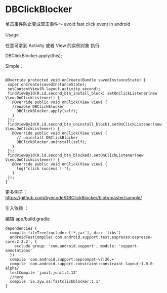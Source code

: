# DBClickBlocker
单击事件防止变成双击事件～ avoid fast click event in android

Usage：

   任意可拿到 Activity 或者 View 的实例对象 执行
   
   DBClickBlocker.apply(this);
   
   Simple：
  
   
   ```
  
  @Override protected void onCreate(Bundle savedInstanceState) {
    super.onCreate(savedInstanceState);
    setContentView(R.layout.activity_second);
    findViewById(R.id.second_btn_install_block).setOnClickListener(new View.OnClickListener() {
      @Override public void onClick(View view) {
      //enable DBClickBlocker
        DBClickBlocker.apply(self);
      }
    });
    findViewById(R.id.second_btn_uninstall_block).setOnClickListener(new View.OnClickListener() {
      @Override public void onClick(View view) {
        // uninstall DBClickBlocker
        DBClickBlocker.uninstall(self);
      }
    });
    findViewById(R.id.second_btn_blocked).setOnClickListener(new View.OnClickListener() {
      @Override public void onClick(View view) {
        log("click success !!");
      }
    });
  }
   ```

  更多例子：
   https://github.com/byecode/DBClickBlocker/blob/master/sample/
  
  
  引入依赖 ：
  
  编辑 app/build.gradle 
  ```
  dependencies {
    compile fileTree(include: ['*.jar'], dir: 'libs')
    androidTestCompile('com.android.support.test.espresso:espresso-core:2.2.2', {
      exclude group: 'com.android.support', module: 'support-annotations'
    })
    compile 'com.android.support:appcompat-v7:26.+'
    compile 'com.android.support.constraint:constraint-layout:1.0.0-alpha7'
    testCompile 'junit:junit:4.12'
    //here
    compile 'io.zyw.os:fastclickblocker:1.1'
  }
  ```

  
  